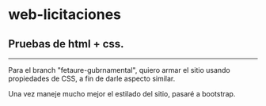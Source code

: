 # web-licitaciones
## Pruebas de html + css.

--------------------
Para el branch "fetaure-gubrnamental", quiero armar el sitio usando propiedades de CSS, a fin de darle aspecto similar.

Una vez maneje mucho mejor el estilado del sitio, pasaré a bootstrap.
